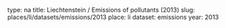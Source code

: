 type: na
title: Liechtenstein / Emissions of pollutants (2013)
slug: places/li/datasets/emissions/2013
place: li
dataset: emissions
year: 2013
